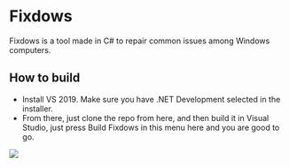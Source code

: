 # Fixdows
Fixdows is a tool made in C# to repair common issues among Windows computers.
## How to build
-  Install VS 2019. Make sure you have .NET Development selected in the installer.
-  From there, just clone the repo from here, and then build it in Visual Studio, just press Build Fixdows in this menu here and you are good to go. 

![](https://media.discordapp.net/attachments/739515044655661096/795349306651050014/unknown.png)
